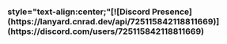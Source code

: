 <h3> style="text-align:center;"[![Discord Presence](https://lanyard.cnrad.dev/api/725115842118811669)](https://discord.com/users/725115842118811669)</h3>

<!--
**6Kazer/6Kazer** is a ✨ _special_ ✨ repository because its `README.md` (this file) appears on your GitHub profile.

Here are some ideas to get you started:

- 🔭 I’m currently working on ...
- 🌱 I’m currently learning ...
- 👯 I’m looking to collaborate on ...
- 🤔 I’m looking for help with ...
- 💬 Ask me about ...
- 📫 How to reach me: ...
- 😄 Pronouns: ...
- ⚡ Fun fact: ...
-->
